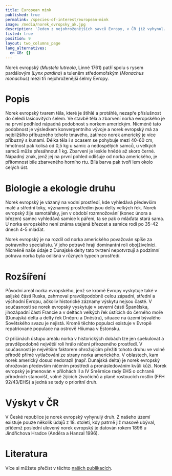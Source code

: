 ```yaml
---
title: European mink
published: true
permalink: /species-of-interest/european-mink
image: /media/norek_evropsky_ak.jpg
description: 'Jeden z nejohroženějších savců Evropy, v ČR již vyhynul. '
listed: true
position: 9
layout: two_columns_page
lang_alternatives:
  en_GB: {}
---
```

Norek evropský (_Mustela lutreola_, Linné 1761) patří spolu s rysem pardálovým (_Lynx pardina_) a tuleněm středomořským (_Monachus monachus_) mezi tři nejohroženější šelmy Evropy.

# Popis

Norek evropský tvarem těla, které je štíhlé a protáhlé, nezapře příslušnost do čeledi lasicovitých šelem. Ve stavbě těla a zbarvení norka evropského je na první podhled nápadná podobnost s norkem americkým. Nicméně tato podobnost je výsledkem konvergentního vývoje a norek evropský má za nejbližšího příbuzného tchoře tmavého, zatímco norek americký je více příbuzný s kunami. Délka těla i s ocasem se pohybuje mezi 40-60 cm, hmotnost pak kolísá od 0,5 kg u samic a nedospělých samců, u velkých samců může přesáhnout 1 kg. Zbarvení je leskle hnědé až skoro černé. Nápadný znak, jenž jej na první pohled odlišuje od norka amerického, je přítomnost bíle zbarveného horního rtu. Bílá barva pak tvoří lem okolo celých úst.

# Biologie a ekologie druhu

Norek evropský je vázaný na vodní prostředí, kde vyhledává především malé a střední toky, významný prostředím jsou delty velkých řek. Norek evropský žije samotářsky, jen v období rozmnožování (konec února a březen) samec vyhledává samice k páření, ta se pak o mláďata stará sama. U norka evropského není známa utajená březost a samice rodí po 35-42 dnech 4-5 mláďat.

Norek evropský je na rozdíl od norka amerického považován spíše za potravního specialistu. V jeho potravě hrají dominantní roli obojživelníci. Nicméně naše údaje z Dunajské delty tato tvrzení nepotvrzují a podzimní potrava norka byla odlišná v různých typech prostředí.

# Rozšíření

Původní areál norka evropského, jenž se kromě Evropy vyskytuje také v asijské části Ruska, zahrnoval pravděpodobně celou západní, střední a východní Evropu, ačkoliv historické záznamy výskytu nejsou časté. V současnosti se norek evropský vyskytuje v severní části Španělska, jihozápadní části Francie a v deltách velkých řek ústících do černého moře (Dunajská delta a delty řek Dněpru a Dněstru), situace na území bývalého Sovětského svazu je nejistá. Kromě těchto populací existuje v Evropě repatriované populace na ostrově Hiiumaa v Estonsku. 

O příčinách ústupu areálu norka v historických dobách lze jen spekulovat a pravděpodobně největší roli hrálo ničení přirozeného prostředí. V současnosti je největším faktorem ohrožujícím přežití tohoto druhu ve volné přírodě přímé vytlačování ze strany norka amerického. V oblastech, kam norek americký dosud nedorazil (např. Dunajská delta) je norek evropský ohrožován především ničením prostředí a pronásledováním kvůli kůži. Norek evropský je jmenován v přílohách II a IV Směrnice rady EHS o ochraně přírodních stanovišť, volně žijících živočichů a planě rostoucích rostlin (FFH 92/43/EHS) a jedná se tedy o prioritní druh.

# Výskyt v ČR

V České republice je norek evropský vyhynulý druh. Z našeho území existuje pouze několik údajů z 18. století, kdy patrně již masově ubýval, přičemž poslední ulovený norek evropský je datován rokem 1896 u Jindřichova Hradce (Anděra a Hanzal 1996).

# Literatura

Více si můžete přečíst v těchto [našich publikacích](/publications#category=norek-evropsk%C3%BD).
